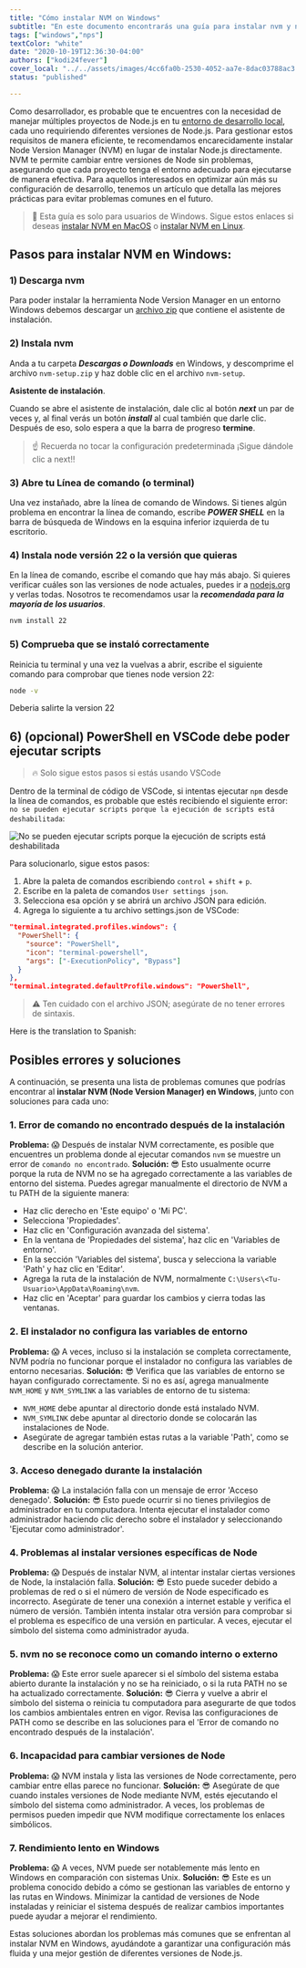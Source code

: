 ```yaml
---
title: "Cómo instalar NVM on Windows"
subtitle: "En este documento encontrarás una guía para instalar nvm y node.js en Windows"
tags: ["windows","nps"]
textColor: "white"
date: "2020-10-19T12:36:30-04:00"
authors: ["kodi24fever"]
cover_local: "../../assets/images/4cc6fa0b-2530-4052-aa7e-8dac03788ac3.png"
status: "published"

---
```


Como desarrollador, es probable que te encuentres con la necesidad de manejar múltiples proyectos de Node.js en tu [entorno de desarrollo local](https://4geeks.com/es/lesson/que-es-un-entorno-en-la-programacion), cada uno requiriendo diferentes versiones de Node.js. Para gestionar estos requisitos de manera eficiente, te recomendamos encarecidamente instalar Node Version Manager (NVM) en lugar de instalar Node.js directamente. NVM te permite cambiar entre versiones de Node sin problemas, asegurando que cada proyecto tenga el entorno adecuado para ejecutarse de manera efectiva. Para aquellos interesados en optimizar aún más su configuración de desarrollo, tenemos un artículo que detalla las mejores prácticas para evitar problemas comunes en el futuro.

> 📝 Esta guía es solo para usuarios de Windows. Sigue estos enlaces si deseas [instalar NVM en MacOS](https://4geeks.com/how-to/install-node-nvm-mac-osx) o [instalar NVM en Linux](https://4geeks.com/how-to/install-nvm-linux).
  
## Pasos para instalar NVM en Windows:

### 1) Descarga nvm
Para poder instalar la herramienta Node Version Manager en un entorno Windows debemos descargar un [archivo zip](https://github.com/coreybutler/nvm-windows/releases/tag/1.1.12/nvm-setup.zip?raw=true) que contiene el asistente de instalación.  

### 2) Instala nvm
Anda a tu carpeta ***Descargas o Downloads*** en Windows, y descomprime el archivo ```nvm-setup.zip``` y haz doble clic en el archivo ```nvm-setup```.  

**Asistente de instalación**.  

Cuando se abre el asistente de instalación, dale clic al botón ***next*** un par de veces y, al final verás un botón ***install*** al cual también que darle clic. Después de eso, solo espera a que la barra de progreso **termine**.  

> :point_up: Recuerda no tocar la configuración predeterminada ¡Sigue dándole clic a next!!

### 3) Abre tu Línea de comando (o terminal)

Una vez instañado, abre la línea de comando de Windows. Si tienes algún problema en encontrar la línea de comando, escribe ***POWER SHELL*** en la barra de búsqueda de Windows en la esquina inferior izquierda de tu escritorio.  

### 4) Instala node versión 22 o la versión que quieras

En la línea de comando, escribe el comando que hay más abajo. Si quieres verificar cuáles son las versiones de node actuales, puedes ir a [nodejs.org](https://nodejs.org/es/) y verlas todas. Nosotros te recomendamos usar la ***recomendada para la mayoría de los usuarios***.  

```bash
nvm install 22
```

### 5) Comprueba que se instaló correctamente

Reinicia tu terminal y una vez la vuelvas a abrir, escribe el siguiente comando para comprobar que tienes node version 22:

```bash
node -v
```

Deberia salirte la version 22

## 6) (opcional) PowerShell en VSCode debe poder ejecutar scripts

> 🔥 Solo sigue estos pasos si estás usando VSCode

Dentro de la terminal de código de VSCode, si intentas ejecutar `npm` desde la línea de comandos, es probable que estés recibiendo el siguiente error: `no se pueden ejecutar scripts porque la ejecución de scripts está deshabilitada`:

![No se pueden ejecutar scripts porque la ejecución de scripts está deshabilitada](https://github.com/breatheco-de/content/blob/master/src/assets/assets/assets/disabled-error-message.jpg?raw=true)

Para solucionarlo, sigue estos pasos:

1. Abre la paleta de comandos escribiendo `control` + `shift` + `p`.
2. Escribe en la paleta de comandos `User settings json`.
3. Selecciona esa opción y se abrirá un archivo JSON para edición.
4. Agrega lo siguiente a tu archivo settings.json de VSCode:
   
```json
"terminal.integrated.profiles.windows": {
  "PowerShell": {
    "source": "PowerShell",
    "icon": "terminal-powershell",
    "args": ["-ExecutionPolicy", "Bypass"]
  }
},
"terminal.integrated.defaultProfile.windows": "PowerShell",
```

> ⚠️ Ten cuidado con el archivo JSON; asegúrate de no tener errores de sintaxis.

Here is the translation to Spanish:

## Posibles errores y soluciones

A continuación, se presenta una lista de problemas comunes que podrías encontrar al **instalar NVM (Node Version Manager) en Windows**, junto con soluciones para cada uno:

### 1. **Error de comando no encontrado después de la instalación**

**Problema:** 😱 Después de instalar NVM correctamente, es posible que encuentres un problema donde al ejecutar comandos `nvm` se muestre un error de `comando no encontrado`.
**Solución:** 😎 Esto usualmente ocurre porque la ruta de NVM no se ha agregado correctamente a las variables de entorno del sistema. Puedes agregar manualmente el directorio de NVM a tu PATH de la siguiente manera:
   - Haz clic derecho en 'Este equipo' o 'Mi PC'.
   - Selecciona 'Propiedades'.
   - Haz clic en 'Configuración avanzada del sistema'.
   - En la ventana de 'Propiedades del sistema', haz clic en 'Variables de entorno'.
   - En la sección 'Variables del sistema', busca y selecciona la variable 'Path' y haz clic en 'Editar'.
   - Agrega la ruta de la instalación de NVM, normalmente `C:\Users\<Tu-Usuario>\AppData\Roaming\nvm`.
   - Haz clic en 'Aceptar' para guardar los cambios y cierra todas las ventanas.

### 2. **El instalador no configura las variables de entorno**

**Problema:** 😱 A veces, incluso si la instalación se completa correctamente, NVM podría no funcionar porque el instalador no configura las variables de entorno necesarias.
**Solución:** 😎 Verifica que las variables de entorno se hayan configurado correctamente. Si no es así, agrega manualmente `NVM_HOME` y `NVM_SYMLINK` a las variables de entorno de tu sistema:
   - `NVM_HOME` debe apuntar al directorio donde está instalado NVM.
   - `NVM_SYMLINK` debe apuntar al directorio donde se colocarán las instalaciones de Node.
   - Asegúrate de agregar también estas rutas a la variable 'Path', como se describe en la solución anterior.

### 3. **Acceso denegado durante la instalación**

**Problema:** 😱 La instalación falla con un mensaje de error 'Acceso denegado'.
**Solución:** 😎 Esto puede ocurrir si no tienes privilegios de administrador en tu computadora. Intenta ejecutar el instalador como administrador haciendo clic derecho sobre el instalador y seleccionando 'Ejecutar como administrador'.

### 4. **Problemas al instalar versiones específicas de Node**

**Problema:** 😱 Después de instalar NVM, al intentar instalar ciertas versiones de Node, la instalación falla.
**Solución:** 😎 Esto puede suceder debido a problemas de red o si el número de versión de Node especificado es incorrecto. Asegúrate de tener una conexión a internet estable y verifica el número de versión. También intenta instalar otra versión para comprobar si el problema es específico de una versión en particular. A veces, ejecutar el símbolo del sistema como administrador ayuda.

### 5. **nvm no se reconoce como un comando interno o externo**

**Problema:** 😱 Este error suele aparecer si el símbolo del sistema estaba abierto durante la instalación y no se ha reiniciado, o si la ruta PATH no se ha actualizado correctamente.
**Solución:** 😎 Cierra y vuelve a abrir el símbolo del sistema o reinicia tu computadora para asegurarte de que todos los cambios ambientales entren en vigor. Revisa las configuraciones de PATH como se describe en las soluciones para el 'Error de comando no encontrado después de la instalación'.

### 6. **Incapacidad para cambiar versiones de Node**

**Problema:** 😱 NVM instala y lista las versiones de Node correctamente, pero cambiar entre ellas parece no funcionar.
**Solución:** 😎 Asegúrate de que cuando instales versiones de Node mediante NVM, estés ejecutando el símbolo del sistema como administrador. A veces, los problemas de permisos pueden impedir que NVM modifique correctamente los enlaces simbólicos.

### 7. **Rendimiento lento en Windows**

**Problema:** 😱 A veces, NVM puede ser notablemente más lento en Windows en comparación con sistemas Unix.
**Solución:** 😎 Este es un problema conocido debido a cómo se gestionan las variables de entorno y las rutas en Windows. Minimizar la cantidad de versiones de Node instaladas y reiniciar el sistema después de realizar cambios importantes puede ayudar a mejorar el rendimiento.

Estas soluciones abordan los problemas más comunes que se enfrentan al instalar NVM en Windows, ayudándote a garantizar una configuración más fluida y una mejor gestión de diferentes versiones de Node.js.
